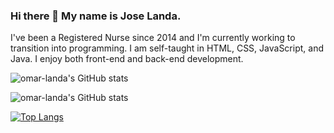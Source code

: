 ### Hi there 👋 My name is Jose Landa.

I've been a Registered Nurse since 2014 and I'm currently working to transition into programming.
I am self-taught in HTML, CSS, JavaScript, and Java. 
I enjoy both front-end and back-end development.



![omar-landa's GitHub stats](https://github-readme-stats.vercel.app/api?username=omar-landa&show_icons=true&theme=onedark)

![omar-landa's GitHub stats](https://github-readme-stats.vercel.app/api?username=omar-landa&hide=contribs,prs)

[![Top Langs](https://github-readme-stats.vercel.app/api/top-langs/?username=omar-landa)](https://github.com/omar-landa)





